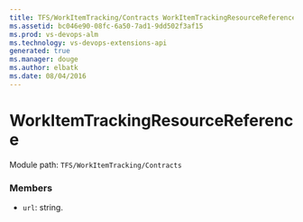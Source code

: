 ```yaml
---
title: TFS/WorkItemTracking/Contracts WorkItemTrackingResourceReference API | Extensions for Visual Studio Team Services
ms.assetid: bc046e90-08fc-6a50-7ad1-9dd502f3af15
ms.prod: vs-devops-alm
ms.technology: vs-devops-extensions-api
generated: true
ms.manager: douge
ms.author: elbatk
ms.date: 08/04/2016
---
```


# WorkItemTrackingResourceReference

Module path: `TFS/WorkItemTracking/Contracts`


### Members

* `url`: string. 

